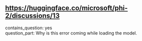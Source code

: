 ## https://huggingface.co/microsoft/phi-2/discussions/13

contains_question: yes  
question_part: Why is this error coming while loading the model.